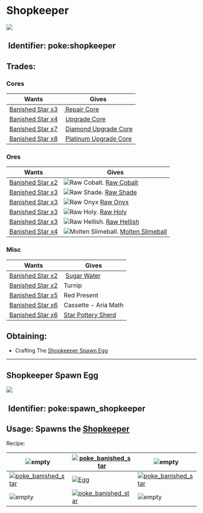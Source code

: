 # Shopkeeper

![](https://github.com/ItsMePok/PFE/assets/136857747/fe224e70-cbe3-4056-ad9f-48367bd2edd4)

## <img src="https://minecraft.wiki/images/Name_Tag_JE2_BE2.png?cbdc1" alt="" data-size="line"> Identifier: **poke:shopkeeper**

## Trades:

### **Cores**

| Wants                                                                                                                                                                                                                                                                                                                             | Gives                                                                                                                                                                                                                                                                                                                               |
| --------------------------------------------------------------------------------------------------------------------------------------------------------------------------------------------------------------------------------------------------------------------------------------------------------------------------------- | ----------------------------------------------------------------------------------------------------------------------------------------------------------------------------------------------------------------------------------------------------------------------------------------------------------------------------------- |
| [<img src="https://github.com/ItsMePok/PFE/assets/136857747/1174ceba-b39a-420f-bc70-6d78bcbe5951" alt="" data-size="line">Banished Star x3](../../items/banished-stars/banished-star-x3.md)                                                                                                                                       | [<img src="https://github.com/ItsMePok/PFE/assets/136857747/f15d8501-f297-4a77-b6de-3681297cdb09" alt="" data-size="line"> Repair Core](../../items/cores/repair-core.md)                                                                                                                                                           |
| [<img src="https://pfewiki.gitbook.io/~gitbook/image?url=https%3A%2F%2Fgithub.com%2FItsMePok%2FPFE%2Fassets%2F136857747%2Ffe59da80-6212-4204-9d12-39e0bdbc55ff&#x26;width=768&#x26;dpr=1&#x26;quality=100&#x26;sign=aa843470&#x26;sv=1" alt="" data-size="line">Banished Star x4](../../items/banished-stars/banished-star-x4.md) | <img src="https://pfewiki.gitbook.io/~gitbook/image?url=https%3A%2F%2Fgithub.com%2FItsMePok%2FPFE%2Fassets%2F136857747%2F38584129-72d6-42b8-a69b-cd3b461025e8&#x26;width=768&#x26;dpr=1&#x26;quality=100&#x26;sign=57ce7ce1&#x26;sv=1" alt="" data-size="line"> [Upgrade Core](../../items/cores/upgrade-core.md)                   |
| <img src="https://github.com/ItsMePok/PFE/assets/136857747/e0337db4-d1bf-4f26-9069-27e5fb534a76" alt="" data-size="line">[Banished Star x7](../../items/banished-stars/banished-star-x7.md)                                                                                                                                       | <img src="https://pfewiki.gitbook.io/~gitbook/image?url=https%3A%2F%2Fgithub.com%2FItsMePok%2FPFE%2Fassets%2F136857747%2Fcd2e69eb-3e99-470c-89c4-ddf91c05de21&#x26;width=768&#x26;dpr=1&#x26;quality=100&#x26;sign=374018e7&#x26;sv=1" alt="" data-size="line"> [Diamond Upgrade Core](../../items/cores/diamond-upgrade-core.md)   |
| <img src="https://github.com/ItsMePok/PFE/assets/136857747/854016f7-63cb-4206-83c2-84f2eb5e4512" alt="" data-size="line">[Banished Star x8](../../items/banished-stars/banished-star-x8.md)                                                                                                                                       | <img src="https://pfewiki.gitbook.io/~gitbook/image?url=https%3A%2F%2Fgithub.com%2FItsMePok%2FPFE%2Fassets%2F136857747%2F31a3075a-f2ec-4825-8333-e93509fcc6ca&#x26;width=768&#x26;dpr=4&#x26;quality=100&#x26;sign=ee1351b9&#x26;sv=1" alt="" data-size="line"> [Platinum Upgrade Core](../../items/cores/platinum-upgrade-core.md) |

### **Ores**

| Wants                                                                                                                                                                                                                                                                                                                             | Gives                                                                                                                                                                                           |
| --------------------------------------------------------------------------------------------------------------------------------------------------------------------------------------------------------------------------------------------------------------------------------------------------------------------------------- | ----------------------------------------------------------------------------------------------------------------------------------------------------------------------------------------------- |
| [<img src="https://pfewiki.gitbook.io/~gitbook/image?url=https%3A%2F%2Fgithub.com%2FItsMePok%2FPFE%2Fassets%2F136857747%2Fe418b9e5-fabf-44cd-9775-f353e3b512ac&#x26;width=768&#x26;dpr=1&#x26;quality=100&#x26;sign=ffcb5343&#x26;sv=1" alt="" data-size="line">Banished Star x2](../../items/banished-stars/banished-star-x2.md) | <img src="https://github.com/user-attachments/assets/7148a15d-59ed-4a2b-81aa-f031d3d5ef55" alt="Raw Cobalt." data-size="line"> [Raw Cobalt](../../items/raw-ore/raw-cobalt.md)                  |
| [<img src="https://github.com/ItsMePok/PFE/assets/136857747/1174ceba-b39a-420f-bc70-6d78bcbe5951" alt="" data-size="line">Banished Star x3](../../items/banished-stars/banished-star-x3.md)                                                                                                                                       | <img src="https://github.com/user-attachments/assets/53eb112e-1ed9-4e09-9b09-f4f2206461ef" alt="Raw Shade." data-size="line"> [Raw Shade](../../items/raw-ore/raw-shade.md)                     |
| [<img src="https://github.com/ItsMePok/PFE/assets/136857747/1174ceba-b39a-420f-bc70-6d78bcbe5951" alt="" data-size="line">Banished Star x3](../../items/banished-stars/banished-star-x3.md)                                                                                                                                       | <img src="https://github.com/user-attachments/assets/b42c5751-3402-4724-9a55-b545444cc5b7" alt="Raw Onyx" data-size="line"> [Raw Onyx](../../items/raw-ore/raw-onyx.md)                         |
| [<img src="https://github.com/ItsMePok/PFE/assets/136857747/1174ceba-b39a-420f-bc70-6d78bcbe5951" alt="" data-size="line">Banished Star x3](../../items/banished-stars/banished-star-x3.md)                                                                                                                                       | <img src="https://github.com/user-attachments/assets/4ac06344-cea1-4c4b-a735-dc9d479805c2" alt="Raw Holy." data-size="line"> [Raw Holy](../../items/raw-ore/raw-holy.md)                        |
| [<img src="https://github.com/ItsMePok/PFE/assets/136857747/1174ceba-b39a-420f-bc70-6d78bcbe5951" alt="" data-size="line">Banished Star x3](../../items/banished-stars/banished-star-x3.md)                                                                                                                                       | <img src="https://github.com/user-attachments/assets/38701246-68fb-49d2-b6da-e00baeed17d8" alt="Raw Hellish." data-size="line"> [Raw Hellish](../../items/raw-ore/raw-hellish.md)               |
| [<img src="https://pfewiki.gitbook.io/~gitbook/image?url=https%3A%2F%2Fgithub.com%2FItsMePok%2FPFE%2Fassets%2F136857747%2Ffe59da80-6212-4204-9d12-39e0bdbc55ff&#x26;width=768&#x26;dpr=1&#x26;quality=100&#x26;sign=aa843470&#x26;sv=1" alt="" data-size="line">Banished Star x4](../../items/banished-stars/banished-star-x4.md) | <img src="https://github.com/user-attachments/assets/e13f83a8-b0d5-47ed-bd3d-9623c9a5fab5" alt="Molten Slimeball." data-size="line"> [Molten Slimeball](../../items/ingots/molten-slimeball.md) |

### **Misc**

| Wants                                                                                                                                                                                                                                                                                                                             | Gives                                                                                                                                                                                      |
| --------------------------------------------------------------------------------------------------------------------------------------------------------------------------------------------------------------------------------------------------------------------------------------------------------------------------------- | ------------------------------------------------------------------------------------------------------------------------------------------------------------------------------------------ |
| [<img src="https://pfewiki.gitbook.io/~gitbook/image?url=https%3A%2F%2Fgithub.com%2FItsMePok%2FPFE%2Fassets%2F136857747%2Fe418b9e5-fabf-44cd-9775-f353e3b512ac&#x26;width=768&#x26;dpr=1&#x26;quality=100&#x26;sign=ffcb5343&#x26;sv=1" alt="" data-size="line">Banished Star x2](../../items/banished-stars/banished-star-x2.md) | <img src="https://github.com/user-attachments/assets/81d985f3-0c44-468e-ba2e-65c26664b823" alt="" data-size="line"> [Sugar Water](../../items/foods/sugar-water.md)                        |
| [<img src="https://pfewiki.gitbook.io/~gitbook/image?url=https%3A%2F%2Fgithub.com%2FItsMePok%2FPFE%2Fassets%2F136857747%2Fe418b9e5-fabf-44cd-9775-f353e3b512ac&#x26;width=768&#x26;dpr=1&#x26;quality=100&#x26;sign=ffcb5343&#x26;sv=1" alt="" data-size="line">Banished Star x2](../../items/banished-stars/banished-star-x2.md) | Turnip                                                                                                                                                                                     |
| [<img src="https://pfewiki.gitbook.io/~gitbook/image?url=https%3A%2F%2Fgithub.com%2FItsMePok%2FPFE%2Fassets%2F136857747%2F9086e115-5294-4526-8dff-b4b36cb51c1c&#x26;width=768&#x26;dpr=1&#x26;quality=100&#x26;sign=3239aca&#x26;sv=1" alt="" data-size="line">Banished Star x5](../../items/banished-stars/banished-star-x5.md)  | Red Present                                                                                                                                                                                |
| <img src="https://github.com/ItsMePok/PFE/assets/136857747/15a02353-f6d6-4420-8d56-9194e332a770" alt="" data-size="line">[Banished Star x6](../../items/banished-stars/banished-star-x6.md)                                                                                                                                       | Cassette - Aria Math                                                                                                                                                                       |
| <img src="https://github.com/ItsMePok/PFE/assets/136857747/15a02353-f6d6-4420-8d56-9194e332a770" alt="" data-size="line">[Banished Star x6](../../items/banished-stars/banished-star-x6.md)                                                                                                                                       | <img src="https://github.com/user-attachments/assets/0eab2ff3-ca98-4521-8fd3-70d1940b1da0" alt="" data-size="line">[Star Pottery Sherd](../../blocks/pottery-sherds/star-pottery-sherd.md) |

## Obtaining:

* Crafting The [Shopkeeper Spawn Egg](shopkeeper.md#shopkeeper-spawn-egg)

***

## Shopkeeper Spawn Egg

![](https://github.com/ItsMePok/PFE/assets/136857747/fbafe2e5-e5e2-4cb2-95d3-896d09a601af)

## <img src="https://minecraft.wiki/images/Name_Tag_JE2_BE2.png?cbdc1" alt="" data-size="line"> Identifier: **poke:**&#x73;pawn\_shopkeeper

## Usage: **Spawns the** [Shopkeeper](shopkeeper.md#shopkeeper)

Recipe:

| ![empty](https://github.com/ItsMePok/PFE/assets/136857747/539f7ffa-6950-4eb0-9333-9a4bff3b15de)                                                                      | [![poke\_banished\_star](https://github.com/ItsMePok/PFE/assets/136857747/99a7c0b7-2014-4f8a-9095-0d46adb54b56)](https://github.com/ItsMePok/PFE/wiki/Banished-Star) | ![empty](https://github.com/ItsMePok/PFE/assets/136857747/539f7ffa-6950-4eb0-9333-9a4bff3b15de)                                                                      |
| -------------------------------------------------------------------------------------------------------------------------------------------------------------------- | -------------------------------------------------------------------------------------------------------------------------------------------------------------------- | -------------------------------------------------------------------------------------------------------------------------------------------------------------------- |
| [![poke\_banished\_star](https://github.com/ItsMePok/PFE/assets/136857747/99a7c0b7-2014-4f8a-9095-0d46adb54b56)](https://github.com/ItsMePok/PFE/wiki/Banished-Star) | [![Egg](https://minecraft.wiki/images/Egg_JE2_BE2.png?495d9\&format=original)](https://minecraft.wiki/w/Egg)                                                         | [![poke\_banished\_star](https://github.com/ItsMePok/PFE/assets/136857747/99a7c0b7-2014-4f8a-9095-0d46adb54b56)](https://github.com/ItsMePok/PFE/wiki/Banished-Star) |
| ![empty](https://github.com/ItsMePok/PFE/assets/136857747/539f7ffa-6950-4eb0-9333-9a4bff3b15de)                                                                      | [![poke\_banished\_star](https://github.com/ItsMePok/PFE/assets/136857747/99a7c0b7-2014-4f8a-9095-0d46adb54b56)](https://github.com/ItsMePok/PFE/wiki/Banished-Star) | ![empty](https://github.com/ItsMePok/PFE/assets/136857747/539f7ffa-6950-4eb0-9333-9a4bff3b15de)                                                                      |
